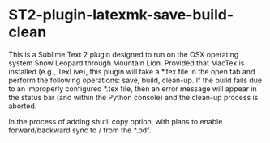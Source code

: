 ST2-plugin-latexmk-save-build-clean
===================================

This is a Sublime Text 2 plugin designed to run on the OSX operating system Snow Leopard through Mountain Lion.  Provided that MacTex is installed (e.g., TexLive), this plugin will take a *.tex file in the open tab and perform the following operations:  save, build, clean-up.  If the build fails due to an improperly configured *.tex file, then an error message will appear in the status bar (and within the Python console) and the clean-up process is aborted.

In the process of adding shutil copy option, with plans to enable forward/backward sync to / from the *.pdf.
